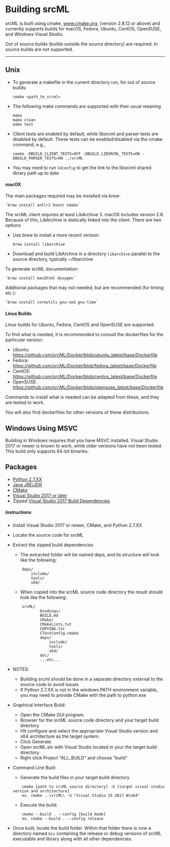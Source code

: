 # Building srcML

srcML is built using cmake, www.cmake.org, (version 2.8.12 or above) and currently supports builds for
macOS, Fedora, Ubuntu, CentOS, OpenSUSE, and Windows Visual Studio.

Out of source builds (builds outside the source directory) are required. In source builds are not supported.

---

## Unix

* To generate a makefile in the current directory run, for out of source builds:

    `cmake <path_to_srcml>`

* The following make commands are supported with their usual meaning

    `make`  
    `make clean`  
    `make test`

* Client tests are enabled by default, while libsrcml and parser tests are disabled by default.
    These tests can be enabled/disabled via the cmake command, e.g.,

    `cmake -DBUILD_CLIENT_TESTS=OFF -DBUILD_LIBSRCML_TESTS=ON -DBUILD_PARSER_TESTS=ON ../srcML`

* You may need to run `ldconfig` to get the link to the libsrcml shared library path up to date

#### macOX

The main packages required may be installed via brew:

    `brew install antlr2 boost cmake`

The srcML client requires at least LibArchive 3. macOX includes version 2.8. Because of this, LibArchive is
  statically linked into the client. There are two options

* Use brew to install a more recent version:

    `brew install libarchive`

* Download and build LibArchive in a directory `libarchive` parallel to the source directory, typically ~/libarchive

To generate srcML documentation:

    `brew install man2html doxygen`

Additional packages that may not needed, but are recommended (for timing etc.):

    `brew install coreutils gnu-sed gnu-time`

#### Linux Builds

Linux builds for Ubuntu, Fedora, CentOS and OpenSUSE are supported.

To find what is needed, it is recommended to consult the dockerfiles for the particular version:

* Ubuntu: https://github.com/srcML/Docker/blob/ubuntu_latest/base/Dockerfile
* Fedora: https://github.com/srcML/Docker/blob/fedora_latest/base/Dockerfile
* CentOS: https://github.com/srcML/Docker/blob/centos_latest/base/Dockerfile
* OpenSUSE:  https://github.com/srcML/Docker/blob/opensuse_latest/base/Dockerfile

Commands to install what is needed can be adapted from these, and they are tested to work.

You will also find dockerfiles for other versions of these distributions.

## Windows Using MSVC

Building in Windows requires that you have MSVC installed. Visual Studio 2017 or newer is known to work, while older versions have not been tested. This build only supports 64-bit binaries.

## Packages

* [Python 2.7.XX](https://www.python.org/downloads/)
* [Java JRE/JDK](http://www.oracle.com/technetwork/java/javase/downloads/index.html)
* [CMake](http://www.cmake.org)
* [Visual Studio 2017 or later](https://www.visualstudio.com/downloads/)
* Zipped [Visual Studio 2017 Build Dependencies](http://www.sdml.cs.kent.edu/build/deps-06_20_18-VS2017.zip)

##### Instructions
* Install Visual Studio 2017 or newer, CMake, and Python 2.7.XX
* Locate the source code for srcML
* Extract the zipped build dependencies
    * The extracted folder will be named deps, and its structure will look like the following:
    ```
        deps/
            include/
            tools/
            x64/
    ```        
    * When copied into the srcML source code directory the result should look like the following:
    ```
        srcML/
                bindings/
                BUILD.md
                CMake/
                CMakeLists.txt
                COPYING.txt
                CTestConfig.cmake
                deps/
                    include/
                    tools/
                    x64/
                doc/
                ...etc...
    ```
* NOTES:
    * Building srcml should be done in a separate directory external to the source code to avoid issues
    * If Python 2.7.XX is not in the windows PATH environment variable, you may need to provide CMake with the path to python.exe
* Graphical Interface Build:
    * Open the CMake GUI program.
    * Browser for the srcML source code directory and your target build directory
    * Hit configure and select the appropriate Visual Studio version and x64 architecture as the target system.
    * Click Generate
    * Open srcML.sln with Visual Studio located in your the target build directory
    * Right click Project "ALL_BUILD" and choose "build"
* Command Line Buid:
    * Generate the build files in your target build directory.
    ```
        cmake [path to srcML source directory] -G [target visual studio version and architecture]   
        ex. cmake ..\srcML\ -G "Visual Studio 15 2017 Win64"
    ```
    * Execute the build.
    ```
        cmake --build . --config [build mode]
        ex. cmake --build . --config release
    ```

* Once built, locate the build folder. Within that folder there is now a directory named `bin` containing the release or debug versions of srcML executable and library along with all other dependencies.
